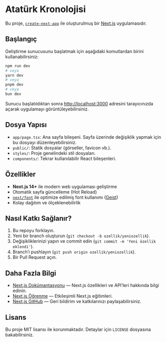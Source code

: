 # Atatürk Kronolojisi

Bu proje, [`create-next-app`](https://nextjs.org/docs/app/api-reference/cli/create-next-app) ile oluşturulmuş bir [Next.js](https://nextjs.org) uygulamasıdır.

## Başlangıç

Geliştirme sunucusunu başlatmak için aşağıdaki komutlardan birini kullanabilirsiniz:

```bash
npm run dev
# veya
yarn dev
# veya
pnpm dev
# veya
bun dev
```

Sunucu başlatıldıktan sonra [http://localhost:3000](http://localhost:3000) adresini tarayıcınızda açarak uygulamayı görüntüleyebilirsiniz.

## Dosya Yapısı

- `app/page.tsx`: Ana sayfa bileşeni. Sayfa üzerinde değişiklik yapmak için bu dosyayı düzenleyebilirsiniz.
- `public/`: Statik dosyalar (görseller, favicon vb.).
- `styles/`: Proje genelindeki stil dosyaları.
- `components/`: Tekrar kullanılabilir React bileşenleri.

## Özellikler

- **Next.js 14+** ile modern web uygulaması geliştirme
- Otomatik sayfa güncelleme (Hot Reload)
- [`next/font`](https://nextjs.org/docs/app/building-your-application/optimizing/fonts) ile optimize edilmiş font kullanımı ([Geist](https://vercel.com/font))
- Kolay dağıtım ve ölçeklenebilirlik

## Nasıl Katkı Sağlanır?

1. Bu repoyu forklayın.
2. Yeni bir branch oluşturun (`git checkout -b ozellik/yeniozellik`).
3. Değişikliklerinizi yapın ve commit edin (`git commit -m 'Yeni özellik eklendi'`).
4. Branch’i pushlayın (`git push origin ozellik/yeniozellik`).
5. Bir Pull Request açın.

## Daha Fazla Bilgi

- [Next.js Dokümantasyonu](https://nextjs.org/docs) — Next.js özellikleri ve API’leri hakkında bilgi edinin.
- [Next.js Öğrenme](https://nextjs.org/learn) — Etkileşimli Next.js eğitimleri.
- [Next.js GitHub](https://github.com/vercel/next.js) — Geri bildirim ve katkılarınızı paylaşabilirsiniz.

## Lisans

Bu proje MIT lisansı ile korunmaktadır. Detaylar için `LICENSE` dosyasına bakabilirsiniz.
